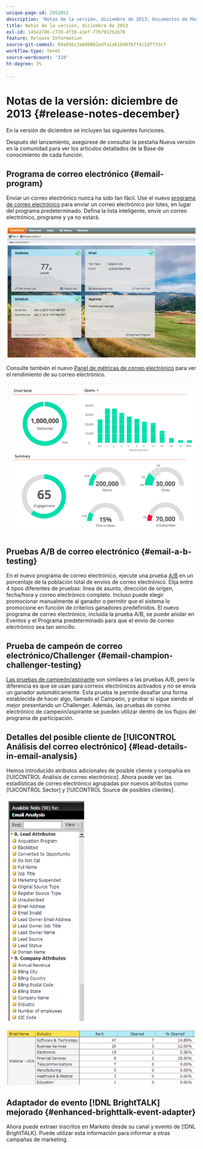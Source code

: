 ```yaml
---
unique-page-id: 2951052
description: 'Notas de la versión, diciembre de 2013: Documentos de Marketo: documentación del producto'
title: Notas de la versión, diciembre de 2013
exl-id: 145e2706-c770-4f39-a1ef-77b7912b1b70
feature: Release Information
source-git-commit: 09a656c3a0d0002edfa1a61b987bff4c1dff33cf
workflow-type: tm+mt
source-wordcount: '310'
ht-degree: 3%

---
```


# Notas de la versión: diciembre de 2013 {#release-notes-december}

En la versión de diciembre se incluyen las siguientes funciones.

Después del lanzamiento, asegúrese de consultar la pestaña Nueva versión en la comunidad para ver los artículos detallados de la Base de conocimiento de cada función.

## Programa de correo electrónico {#email-program}

Enviar un correo electrónico nunca ha sido tan fácil. Use el nuevo [programa de correo electrónico](/help/marketo/product-docs/email-marketing/email-programs/creating-an-email-program/understanding-email-programs.md) para enviar un correo electrónico por lotes, en lugar del programa predeterminado. Defina la lista inteligente, envíe un correo electrónico, programe y ya no estará.

![](assets/image2014-9-22-17-3a19-3a55.png)

Consulte también el nuevo [Panel de métricas de correo electrónico](/help/marketo/product-docs/email-marketing/email-programs/email-program-data/view-the-email-program-dashboard.md) para ver el rendimiento de su correo electrónico.

![](assets/image2014-9-22-17-3a20-3a14.png)

## Pruebas A/B de correo electrónico {#email-a-b-testing}

En el nuevo programa de correo electrónico, ejecute una prueba [A/B](/help/marketo/product-docs/email-marketing/email-programs/email-program-actions/email-test-a-b-test/add-an-a-b-test.md) en un porcentaje de la población total de envíos de correo electrónico. Elija entre 4 tipos diferentes de pruebas: línea de asunto, dirección de origen, fecha/hora y correo electrónico completo. Incluso puede elegir promocionar manualmente al ganador o permitir que el sistema lo promocione en función de criterios ganadores predefinidos. El nuevo programa de correo electrónico, incluida la prueba A/B, se puede anidar en Eventos y el Programa predeterminado para que el envío de correo electrónico sea tan sencillo.

## Prueba de campeón de correo electrónico/Challenger {#email-champion-challenger-testing}

[Las pruebas de campeón/aspirante](/help/marketo/product-docs/email-marketing/general/functions-in-the-editor/email-tests-champion-challenger/add-an-email-champion-challenger.md) son similares a las pruebas A/B, pero la diferencia es que se usan para correos electrónicos activados y no se envía un ganador automáticamente. Esta prueba le permite desafiar una forma establecida de hacer algo, llamado el Campeón, y probar si sigue siendo el mejor presentando un Challenger. Además, las pruebas de correo electrónico de campeón/aspirante se pueden utilizar dentro de los flujos del programa de participación.

## Detalles del posible cliente de [!UICONTROL Análisis del correo electrónico] {#lead-details-in-email-analysis}

Hemos introducido atributos adicionales de posible cliente y compañía en [!UICONTROL Análisis de correo electrónico]. Ahora puede ver las estadísticas de correo electrónico agrupadas por nuevos atributos como [!UICONTROL Sector] y [!UICONTROL Source de posibles clientes].

![](assets/image2014-9-22-17-3a20-3a43.png)

![](assets/image2014-9-22-17-3a21-3a18.png)

## Adaptador de evento [!DNL BrightTALK] mejorado {#enhanced-brighttalk-event-adapter}

Ahora puede extraer inscritos en Marketo desde su canal y evento de [!DNL BrightTALK]. Puede utilizar esta información para informar a otras campañas de marketing.
